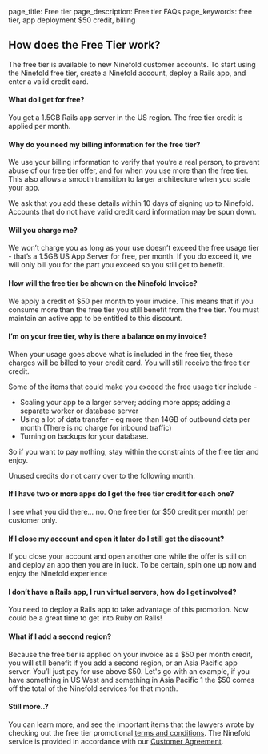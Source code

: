 page_title: Free tier
page_description: Free tier FAQs
page_keywords: free tier, app deployment $50 credit, billing


## How does the Free Tier work?

The free tier is available to new Ninefold customer accounts. To start using the Ninefold free tier, create a Ninefold account, deploy a Rails app, and enter a valid credit card. 

####  What do I get for free?

You get a 1.5GB Rails app server in the US region.  The free tier credit is applied per month.

#### Why do you need my billing information for the free tier?

We use your billing information to verify that you’re a real person, to prevent abuse of our free tier offer, and for when you use more than the free tier.  This also allows a smooth transition to larger architecture when you scale your app.

We ask that you add these details within 10 days of signing up to Ninefold. Accounts that do not have valid credit card information may be spun down.

####  Will you charge me?

We won’t charge you as long as your use doesn’t exceed the free usage tier - that’s a 1.5GB US App Server for free, per month.  If you do exceed it, we will only bill you for the part you exceed so you still get to benefit. 

####  How will the free tier be shown on the Ninefold Invoice?

We apply a credit of $50 per month to your invoice.  This means that if you consume more than the free tier you still benefit from the free tier. You must maintain an active app to be entitled to this discount.

####  I’m on your free tier, why is there a balance on my invoice?
 
When your usage goes above what is included in the free tier, these charges will be billed to your credit card. You will still receive the free tier credit. 

Some of the items that could make you exceed the free usage tier include - 
* Scaling your app to a larger server; adding more apps; adding a separate worker or database server
* Using a lot of data transfer - eg more than 14GB of outbound data per month (There is no charge for inbound traffic)
* Turning on backups for your database.

So if you want to pay nothing, stay within the constraints of the free tier and enjoy.

Unused credits do not carry over to the following month. 

####  If I have two or more apps do I get the free tier credit for each one?

I see what you did there… no. One free tier (or $50 credit per month) per customer only.

####  If I close my account and open it later do I still get the discount?

If you close your account and open another one while the offer is still on and deploy an app then you are in luck.  To be certain, spin one up now and enjoy the Ninefold experience

####  I don’t have a Rails app, I run virtual servers, how do I get involved?

You need to deploy a Rails app to take advantage of this promotion. Now could be a great time to get into Ruby on Rails!

####  What if I add a second region?

Because the free tier is applied on your invoice as a $50 per month credit, you will still benefit if you add a second region, or an Asia Pacific app server.  You’ll just pay for use above $50.  Let's go with an example, if you have something in US West and something in Asia Pacific 1 the $50 comes off the total of the Ninefold services for that month.

#### Still more..?

You can learn more, and see the important items that the lawyers wrote by checking out the free tier promotional [terms and conditions](https://ninefold.com/promotional-terms/). The Ninefold service is provided in accordance with our [Customer Agreement](https://ninefold.com/customer-agreement/).

